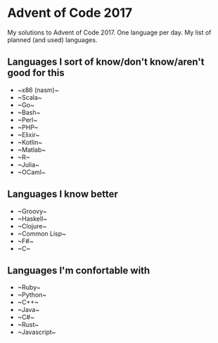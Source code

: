 # Advent of Code 2017

My solutions to Advent of Code 2017. One language per day. My list of planned (and used) languages.

## Languages I sort of know/don't know/aren't good for this
- ~x86 (nasm)~
- ~Scala~
- ~Go~
- ~Bash~
- ~Perl~
- ~PHP~
- ~Elixir~
- ~Kotlin~
- ~Matlab~
- ~R~
- ~Julia~
- ~OCaml~

## Languages I know better
- ~Groovy~
- ~Haskell~
- ~Clojure~
- ~Common Lisp~
- ~F#~
- ~C~

## Languages I'm confortable with
- ~Ruby~
- ~Python~
- ~C++~
- ~Java~
- ~C#~
- ~Rust~
- ~Javascript~
